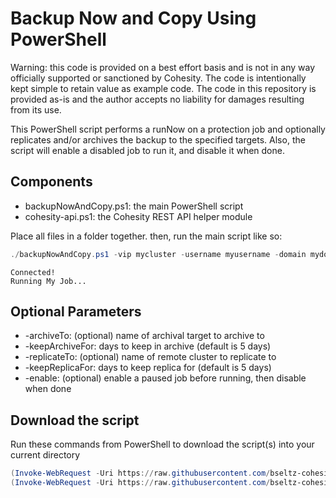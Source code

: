 # Backup Now and Copy Using PowerShell

Warning: this code is provided on a best effort basis and is not in any way officially supported or sanctioned by Cohesity. The code is intentionally kept simple to retain value as example code. The code in this repository is provided as-is and the author accepts no liability for damages resulting from its use.

This PowerShell script performs a runNow on a protection job and optionally replicates and/or archives the backup to the specified targets. Also, the script will enable a disabled job to run it, and disable it when done.

## Components

* backupNowAndCopy.ps1: the main PowerShell script
* cohesity-api.ps1: the Cohesity REST API helper module

Place all files in a folder together. then, run the main script like so:

```powershell
./backupNowAndCopy.ps1 -vip mycluster -username myusername -domain mydomain.net -jobName 'My Job' -replicateTo myothercluster -keepReplicaFor 10
```
```text
Connected!
Running My Job...
```

## Optional Parameters

*  -archiveTo: (optional) name of archival target to archive to
*  -keepArchiveFor: days to keep in archive (default is 5 days)
*  -replicateTo: (optional) name of remote cluster to replicate to
*  -keepReplicaFor: days to keep replica for (default is 5 days)
*  -enable: (optional) enable a paused job before running, then disable when done

## Download the script

Run these commands from PowerShell to download the script(s) into your current directory

```powershell
(Invoke-WebRequest -Uri https://raw.githubusercontent.com/bseltz-cohesity/scripts/master/powershell/backupNowAndCopy/backupNowAndCopy.ps1).content | Out-File backupNowAndCopy.ps1; (Get-Content backupNowAndCopy.ps1) | Set-Content backupNowAndCopy.ps1
(Invoke-WebRequest -Uri https://raw.githubusercontent.com/bseltz-cohesity/scripts/master/powershell/backupNowAndCopy/cohesity-api.ps1).content | Out-File cohesity-api.ps1; (Get-Content cohesity-api.ps1) | Set-Content cohesity-api.ps1
```
